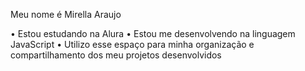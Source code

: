 Meu nome é Mirella Araujo

• Estou estudando na Alura
• Estou me desenvolvendo na linguagem JavaScript
• Utilizo esse espaço para minha organização e compartilhamento dos meu projetos desenvolvidos
